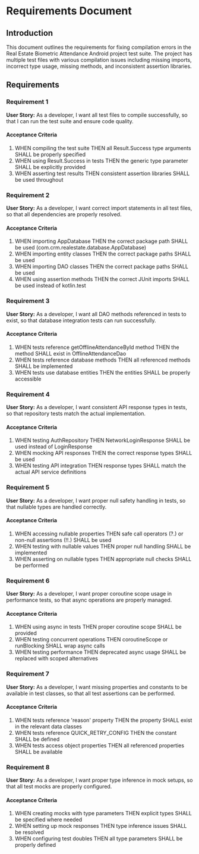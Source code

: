 # Requirements Document

## Introduction

This document outlines the requirements for fixing compilation errors in the Real Estate Biometric Attendance Android project test suite. The project has multiple test files with various compilation issues including missing imports, incorrect type usage, missing methods, and inconsistent assertion libraries.

## Requirements

### Requirement 1

**User Story:** As a developer, I want all test files to compile successfully, so that I can run the test suite and ensure code quality.

#### Acceptance Criteria

1. WHEN compiling the test suite THEN all Result.Success type arguments SHALL be properly specified
2. WHEN using Result.Success in tests THEN the generic type parameter SHALL be explicitly provided
3. WHEN asserting test results THEN consistent assertion libraries SHALL be used throughout

### Requirement 2

**User Story:** As a developer, I want correct import statements in all test files, so that all dependencies are properly resolved.

#### Acceptance Criteria

1. WHEN importing AppDatabase THEN the correct package path SHALL be used (com.crm.realestate.database.AppDatabase)
2. WHEN importing entity classes THEN the correct package paths SHALL be used
3. WHEN importing DAO classes THEN the correct package paths SHALL be used
4. WHEN using assertion methods THEN the correct JUnit imports SHALL be used instead of kotlin.test

### Requirement 3

**User Story:** As a developer, I want all DAO methods referenced in tests to exist, so that database integration tests can run successfully.

#### Acceptance Criteria

1. WHEN tests reference getOfflineAttendanceById method THEN the method SHALL exist in OfflineAttendanceDao
2. WHEN tests reference database methods THEN all referenced methods SHALL be implemented
3. WHEN tests use database entities THEN the entities SHALL be properly accessible

### Requirement 4

**User Story:** As a developer, I want consistent API response types in tests, so that repository tests match the actual implementation.

#### Acceptance Criteria

1. WHEN testing AuthRepository THEN NetworkLoginResponse SHALL be used instead of LoginResponse
2. WHEN mocking API responses THEN the correct response types SHALL be used
3. WHEN testing API integration THEN response types SHALL match the actual API service definitions

### Requirement 5

**User Story:** As a developer, I want proper null safety handling in tests, so that nullable types are handled correctly.

#### Acceptance Criteria

1. WHEN accessing nullable properties THEN safe call operators (?.) or non-null assertions (!!.) SHALL be used
2. WHEN testing with nullable values THEN proper null handling SHALL be implemented
3. WHEN asserting on nullable types THEN appropriate null checks SHALL be performed

### Requirement 6

**User Story:** As a developer, I want proper coroutine scope usage in performance tests, so that async operations are properly managed.

#### Acceptance Criteria

1. WHEN using async in tests THEN proper coroutine scope SHALL be provided
2. WHEN testing concurrent operations THEN coroutineScope or runBlocking SHALL wrap async calls
3. WHEN testing performance THEN deprecated async usage SHALL be replaced with scoped alternatives

### Requirement 7

**User Story:** As a developer, I want missing properties and constants to be available in test classes, so that all test assertions can be performed.

#### Acceptance Criteria

1. WHEN tests reference 'reason' property THEN the property SHALL exist in the relevant data classes
2. WHEN tests reference QUICK_RETRY_CONFIG THEN the constant SHALL be defined
3. WHEN tests access object properties THEN all referenced properties SHALL be available

### Requirement 8

**User Story:** As a developer, I want proper type inference in mock setups, so that all test mocks are properly configured.

#### Acceptance Criteria

1. WHEN creating mocks with type parameters THEN explicit types SHALL be specified where needed
2. WHEN setting up mock responses THEN type inference issues SHALL be resolved
3. WHEN configuring test doubles THEN all type parameters SHALL be properly defined